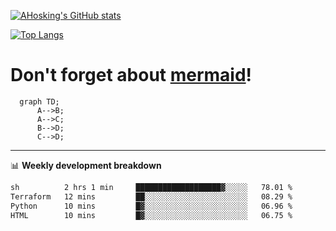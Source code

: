 [![AHosking's GitHub stats](https://github-readme-stats.vercel.app/api?username=ahosking&count_private=true&show_icons=true&theme=onedark&hide_rank=true&include_all_commits=true)](https://github.com/ahosking)

[![Top Langs](https://github-readme-stats.vercel.app/api/top-langs/?username=ahosking&layout=compact&theme=onedark)](https://github.com/ahosking)


# Don't forget about [mermaid](https://github.blog/2022-02-14-include-diagrams-markdown-files-mermaid/)!

```mermaid
  graph TD;
      A-->B;
      A-->C;
      B-->D;
      C-->D;
```
-------

📊 **Weekly development breakdown**

<!--START_SECTION:waka-->

```txt
sh          2 hrs 1 min     ███████████████████▓░░░░░   78.01 %
Terraform   12 mins         ██░░░░░░░░░░░░░░░░░░░░░░░   08.29 %
Python      10 mins         █▓░░░░░░░░░░░░░░░░░░░░░░░   06.96 %
HTML        10 mins         █▓░░░░░░░░░░░░░░░░░░░░░░░   06.75 %
```

<!--END_SECTION:waka-->
